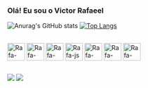 ### Olá! Eu sou o Victor Rafaeel
![Anurag's GitHub stats](https://github-readme-stats.vercel.app/api?username=FaeelViegas&show_icons=true&theme=codeSTACKr&locale=pt-br)
[![Top Langs](https://github-readme-stats.vercel.app/api/top-langs/?username=FaeelViegas&theme=codeSTACKr&locale=pt-br&langs_count=4)](https://github.com/anuraghazra/github-readme-stats)

<div style="display: inline_block"><br>
  <img align="center" alt="Rafa-html" height="40" width="40" src="https://cdn.jsdelivr.net/gh/devicons/devicon@latest/icons/html5/html5-original.svg">
  <img align="center" alt="Rafa-css" height="40" width="40" src="https://cdn.jsdelivr.net/gh/devicons/devicon@latest/icons/css3/css3-original.svg">
  <img align="center" alt="Rafa-bos" height="40" width="40" src="https://cdn.jsdelivr.net/gh/devicons/devicon@latest/icons/bootstrap/bootstrap-original.svg">
  <img align="center" alt="Rafa-js" height="40" width="40" src="https://cdn.jsdelivr.net/gh/devicons/devicon@latest/icons/javascript/javascript-original.svg">
  <img align="center" alt="Rafa-Java" height="40" width="40" src="https://cdn.jsdelivr.net/gh/devicons/devicon/icons/java/java-original-wordmark.svg">
  <img align="center" alt="Rafa-spg" height="40" width="40" src="https://cdn.jsdelivr.net/gh/devicons/devicon@latest/icons/spring/spring-original-wordmark.svg">
  <img align="center" alt="Rafa-Sql" height="40" width="40" src="https://cdn.jsdelivr.net/gh/devicons/devicon/icons/mysql/mysql-original-wordmark.svg">
</div>

  ##
 
<div> 
  <a href = "mailto:rafaeel410@gmail.com"><img src="https://img.shields.io/badge/-Gmail-%23333?style=for-the-badge&logo=gmail&logoColor=white" target="_blank"></a>
  <a href="https://www.linkedin.com/in/victor-viegas-bbb11b181/" target="_blank"><img src="https://img.shields.io/badge/-LinkedIn-%230077B5?style=for-the-badge&logo=linkedin&logoColor=white" target="_blank"></a> 
</div>
